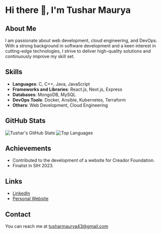 # Hi there 👋, I'm Tushar Maurya

## About Me
I am passionate about web development, cloud engineering, and DevOps. With a strong background in software development and a keen interest in cutting-edge technologies, I strive to deliver high-quality solutions and continuously improve my skill set.

## Skills
- **Languages**: C, C++, Java, JavaScript
- **Frameworks and Libraries**: React.js, Next.js, Express
- **Databases**: MongoDB, MySQL
- **DevOps Tools**: Docker, Ansible, Kubernetes, Terraform
- **Others**: Web Development, Cloud Engineering

## GitHub Stats
![Tushar's GitHub Stats](https://github-readme-stats.vercel.app/api?username=yourusername&show_icons=true&theme=radical)
![Top Languages](https://github-readme-stats.vercel.app/api/top-langs/?username=yourusername&layout=compact&theme=radical)

## Achievements
- Contributed to the development of a website for Creador Foundation.
- Finalist in SIH 2023.

## Links
- [LinkedIn](https://www.linkedin.com/in/tushar-maurya-78326122a/)
- [Personal Website](https://yourwebsite.com) <!-- Optional if you have a website -->

## Contact
You can reach me at tusharmaurya43@gmail.com


